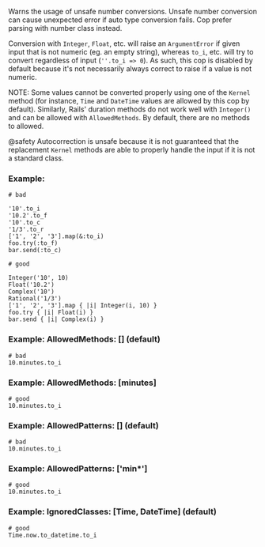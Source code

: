Warns the usage of unsafe number conversions. Unsafe
number conversion can cause unexpected error if auto type conversion
fails. Cop prefer parsing with number class instead.

Conversion with `Integer`, `Float`, etc. will raise an `ArgumentError`
if given input that is not numeric (eg. an empty string), whereas
`to_i`, etc. will try to convert regardless of input (``''.to_i => 0``).
As such, this cop is disabled by default because it's not necessarily
always correct to raise if a value is not numeric.

NOTE: Some values cannot be converted properly using one of the `Kernel`
method (for instance, `Time` and `DateTime` values are allowed by this
cop by default). Similarly, Rails' duration methods do not work well
with `Integer()` and can be allowed with `AllowedMethods`. By default,
there are no methods to allowed.

@safety
    Autocorrection is unsafe because it is not guaranteed that the
    replacement `Kernel` methods are able to properly handle the
    input if it is not a standard class.

### Example:

    # bad

    '10'.to_i
    '10.2'.to_f
    '10'.to_c
    '1/3'.to_r
    ['1', '2', '3'].map(&:to_i)
    foo.try(:to_f)
    bar.send(:to_c)

    # good

    Integer('10', 10)
    Float('10.2')
    Complex('10')
    Rational('1/3')
    ['1', '2', '3'].map { |i| Integer(i, 10) }
    foo.try { |i| Float(i) }
    bar.send { |i| Complex(i) }

### Example: AllowedMethods: [] (default)

    # bad
    10.minutes.to_i

### Example: AllowedMethods: [minutes]

    # good
    10.minutes.to_i

### Example: AllowedPatterns: [] (default)

    # bad
    10.minutes.to_i

### Example: AllowedPatterns: ['min*']

    # good
    10.minutes.to_i

### Example: IgnoredClasses: [Time, DateTime] (default)

    # good
    Time.now.to_datetime.to_i